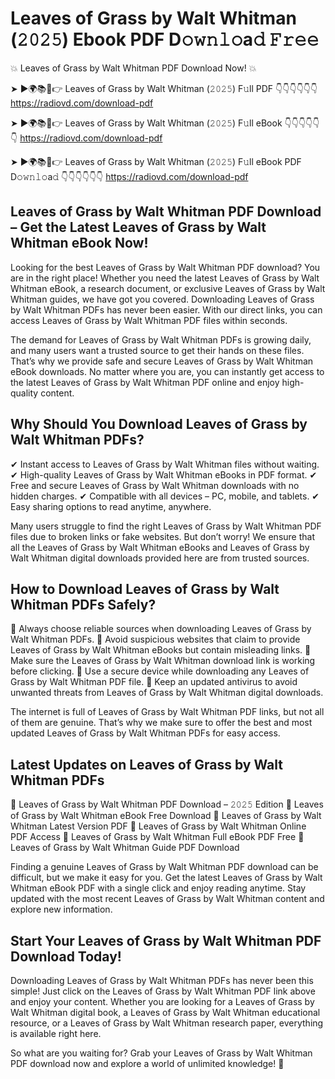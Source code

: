 # Leaves of Grass by Walt Whitman (𝟸𝟶𝟸𝟻) Ebook PDF D𝚘𝚠𝚗𝚕𝚘a𝚍 𝙵𝚛𝚎𝚎

💥 Leaves of Grass by Walt Whitman PDF Download Now! 💥

➤ ►🌍📚📱👉 Leaves of Grass by Walt Whitman (𝟸𝟶𝟸𝟻) F𝚞ll PDF 👇👇👇👇👇👇
https://radiovd.com/download-pdf

➤ ►🌍📚📱👉 Leaves of Grass by Walt Whitman (𝟸𝟶𝟸𝟻) F𝚞ll eBook 👇👇👇👇👇👇
https://radiovd.com/download-pdf

➤ ►🌍📚📱👉 Leaves of Grass by Walt Whitman (𝟸𝟶𝟸𝟻) F𝚞ll eBook PDF D𝚘𝚠𝚗𝚕𝚘a𝚍 👇👇👇👇👇👇
https://radiovd.com/download-pdf

## Leaves of Grass by Walt Whitman PDF Download – Get the Latest Leaves of Grass by Walt Whitman eBook Now!

Looking for the best Leaves of Grass by Walt Whitman PDF download? You are in the right place! Whether you need the latest Leaves of Grass by Walt Whitman eBook, a research document, or exclusive Leaves of Grass by Walt Whitman guides, we have got you covered. Downloading Leaves of Grass by Walt Whitman PDFs has never been easier. With our direct links, you can access Leaves of Grass by Walt Whitman PDF files within seconds.

The demand for Leaves of Grass by Walt Whitman PDFs is growing daily, and many users want a trusted source to get their hands on these files. That’s why we provide safe and secure Leaves of Grass by Walt Whitman eBook downloads. No matter where you are, you can instantly get access to the latest Leaves of Grass by Walt Whitman PDF online and enjoy high-quality content.

## Why Should You Download Leaves of Grass by Walt Whitman PDFs?

✔ Instant access to Leaves of Grass by Walt Whitman files without waiting.
✔ High-quality Leaves of Grass by Walt Whitman eBooks in PDF format.
✔ Free and secure Leaves of Grass by Walt Whitman downloads with no hidden charges.
✔ Compatible with all devices – PC, mobile, and tablets.
✔ Easy sharing options to read anytime, anywhere.

Many users struggle to find the right Leaves of Grass by Walt Whitman PDF files due to broken links or fake websites. But don’t worry! We ensure that all the Leaves of Grass by Walt Whitman eBooks and Leaves of Grass by Walt Whitman digital downloads provided here are from trusted sources.

## How to Download Leaves of Grass by Walt Whitman PDFs Safely?

📌 Always choose reliable sources when downloading Leaves of Grass by Walt Whitman PDFs.
📌 Avoid suspicious websites that claim to provide Leaves of Grass by Walt Whitman eBooks but contain misleading links.
📌 Make sure the Leaves of Grass by Walt Whitman download link is working before clicking.
📌 Use a secure device while downloading any Leaves of Grass by Walt Whitman PDF file.
📌 Keep an updated antivirus to avoid unwanted threats from Leaves of Grass by Walt Whitman digital downloads.

The internet is full of Leaves of Grass by Walt Whitman PDF links, but not all of them are genuine. That’s why we make sure to offer the best and most updated Leaves of Grass by Walt Whitman PDFs for easy access.

## Latest Updates on Leaves of Grass by Walt Whitman PDFs

🔹 Leaves of Grass by Walt Whitman PDF Download – 𝟸𝟶𝟸𝟻 Edition
🔹 Leaves of Grass by Walt Whitman eBook Free Download
🔹 Leaves of Grass by Walt Whitman Latest Version PDF
🔹 Leaves of Grass by Walt Whitman Online PDF Access
🔹 Leaves of Grass by Walt Whitman Full eBook PDF Free
🔹 Leaves of Grass by Walt Whitman Guide PDF Download

Finding a genuine Leaves of Grass by Walt Whitman PDF download can be difficult, but we make it easy for you. Get the latest Leaves of Grass by Walt Whitman eBook PDF with a single click and enjoy reading anytime. Stay updated with the most recent Leaves of Grass by Walt Whitman content and explore new information.

## Start Your Leaves of Grass by Walt Whitman PDF Download Today!

Downloading Leaves of Grass by Walt Whitman PDFs has never been this simple! Just click on the Leaves of Grass by Walt Whitman PDF link above and enjoy your content. Whether you are looking for a Leaves of Grass by Walt Whitman digital book, a Leaves of Grass by Walt Whitman educational resource, or a Leaves of Grass by Walt Whitman research paper, everything is available right here.

So what are you waiting for? Grab your Leaves of Grass by Walt Whitman PDF download now and explore a world of unlimited knowledge! 🚀